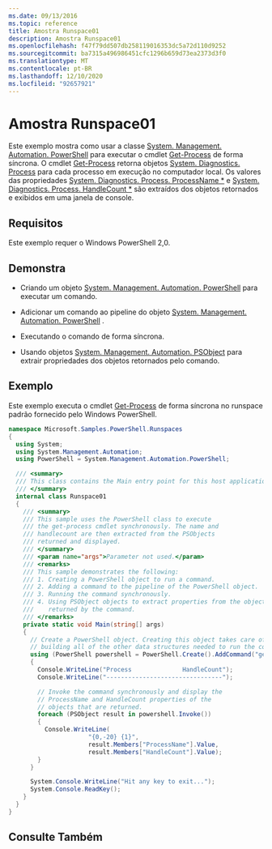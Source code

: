 ```yaml
---
ms.date: 09/13/2016
ms.topic: reference
title: Amostra Runspace01
description: Amostra Runspace01
ms.openlocfilehash: f47f79dd507db258119016353dc5a72d110d9252
ms.sourcegitcommit: ba7315a496986451cfc1296b659d73ea2373d3f0
ms.translationtype: MT
ms.contentlocale: pt-BR
ms.lasthandoff: 12/10/2020
ms.locfileid: "92657921"
---
```

# <a name="runspace01-sample"></a>Amostra Runspace01

Este exemplo mostra como usar a classe [System. Management. Automation. PowerShell](/dotnet/api/system.management.automation.powershell) para executar o cmdlet [Get-Process](/powershell/module/Microsoft.PowerShell.Management/Get-Process) de forma síncrona. O cmdlet [Get-Process](/powershell/module/Microsoft.PowerShell.Management/Get-Process) retorna objetos [System. Diagnostics. Process](/dotnet/api/System.Diagnostics.Process) para cada processo em execução no computador local. Os valores das propriedades [System. Diagnostics. Process. ProcessName *](/dotnet/api/System.Diagnostics.Process.ProcessName) e [System. Diagnostics. Process. HandleCount *](/dotnet/api/System.Diagnostics.Process.Handlecount) são extraídos dos objetos retornados e exibidos em uma janela de console.

## <a name="requirements"></a>Requisitos

 Este exemplo requer o Windows PowerShell 2,0.

## <a name="demonstrates"></a>Demonstra

- Criando um objeto [System. Management. Automation. PowerShell](/dotnet/api/system.management.automation.powershell) para executar um comando.

- Adicionar um comando ao pipeline do objeto [System. Management. Automation. PowerShell](/dotnet/api/system.management.automation.powershell) .

- Executando o comando de forma síncrona.

- Usando objetos [System. Management. Automation. PSObject](/dotnet/api/System.Management.Automation.PSObject) para extrair propriedades dos objetos retornados pelo comando.

## <a name="example"></a>Exemplo

 Este exemplo executa o cmdlet [Get-Process](/powershell/module/Microsoft.PowerShell.Management/Get-Process) de forma síncrona no runspace padrão fornecido pelo Windows PowerShell.

```csharp
namespace Microsoft.Samples.PowerShell.Runspaces
{
  using System;
  using System.Management.Automation;
  using PowerShell = System.Management.Automation.PowerShell;

  /// <summary>
  /// This class contains the Main entry point for this host application.
  /// </summary>
  internal class Runspace01
  {
    /// <summary>
    /// This sample uses the PowerShell class to execute
    /// the get-process cmdlet synchronously. The name and
    /// handlecount are then extracted from the PSObjects
    /// returned and displayed.
    /// </summary>
    /// <param name="args">Parameter not used.</param>
    /// <remarks>
    /// This sample demonstrates the following:
    /// 1. Creating a PowerShell object to run a command.
    /// 2. Adding a command to the pipeline of the PowerShell object.
    /// 3. Running the command synchronously.
    /// 4. Using PSObject objects to extract properties from the objects
    ///    returned by the command.
    /// </remarks>
    private static void Main(string[] args)
    {
      // Create a PowerShell object. Creating this object takes care of
      // building all of the other data structures needed to run the command.
      using (PowerShell powershell = PowerShell.Create().AddCommand("get-process"))
      {
        Console.WriteLine("Process              HandleCount");
        Console.WriteLine("--------------------------------");

        // Invoke the command synchronously and display the
        // ProcessName and HandleCount properties of the
        // objects that are returned.
        foreach (PSObject result in powershell.Invoke())
        {
          Console.WriteLine(
                      "{0,-20} {1}",
                      result.Members["ProcessName"].Value,
                      result.Members["HandleCount"].Value);
        }
      }

      System.Console.WriteLine("Hit any key to exit...");
      System.Console.ReadKey();
    }
  }
}
```

## <a name="see-also"></a>Consulte Também
